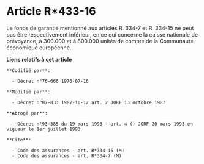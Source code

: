 # Article R*433-16

Le fonds de garantie mentionné aux articles R. 334-7 et R. 334-15 ne peut pas être respectivement inférieur, en ce qui
concerne la caisse nationale de prévoyance, à 300.000 et à 800.000 unités de compte de la Communauté économique européenne.

**Liens relatifs à cet article**

	**Codifié par**:

	  - Décret n°76-666 1976-07-16

	**Modifié par**:

	  - Décret n°87-833 1987-10-12 art. 2 JORF 13 octobre 1987

	**Abrogé par**:

	  - Décret n°93-385 du 19 mars 1993 - art. 4 () JORF 20 mars 1993 en vigueur le 1er juillet 1993

	**Cite**:

	  - Code des assurances - art. R*334-15 (M)
	  - Code des assurances - art. R*334-7 (M)
